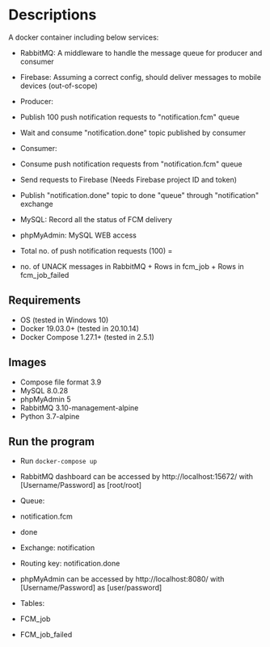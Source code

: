 # Descriptions

A docker container including below services: 

* RabbitMQ: A middleware to handle the message queue for producer and consumer
* Firebase: Assuming a correct config, should deliver messages to mobile devices (out-of-scope)
* Producer:
*	Publish 100 push notification requests to "notification.fcm" queue
*	Wait and consume "notification.done" topic published by consumer 
* Consumer:
*	Consume push notification requests from "notification.fcm" queue
*	Send requests to Firebase (Needs Firebase project ID and token)
*	Publish "notification.done" topic to done "queue" through "notification" exchange
* MySQL: Record all the status of FCM delivery
* phpMyAdmin: MySQL WEB access

* Total no. of push notification requests (100) = 
* no. of UNACK messages in RabbitMQ + Rows in fcm_job + Rows in fcm_job_failed

## Requirements

* OS (tested in Windows 10)
* Docker 19.03.0+ (tested in 20.10.14)
* Docker Compose 1.27.1+ (tested in 2.5.1)

## Images

* Compose file format 3.9
* MySQL 8.0.28
* phpMyAdmin 5
* RabbitMQ 3.10-management-alpine
* Python 3.7-alpine

## Run the program

* Run `docker-compose up`

* RabbitMQ dashboard can be accessed by http://localhost:15672/ with [Username/Password] as [root/root]
* Queue:
*	notification.fcm
*	done
* Exchange: notification
* Routing key: notification.done

* phpMyAdmin can be accessed by http://localhost:8080/ with [Username/Password] as [user/password]
* Tables:
*	FCM_job
*	FCM_job_failed